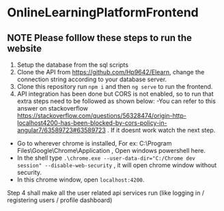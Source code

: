 # OnlineLearningPlatformFrontend

## NOTE Please folllow these steps to run the website

1. Setup the database from the sql scripts
2. Clone the API from https://github.com/Hp9642/Elearn, change the connection string according to your database server.
3. Clone this repository run `npm i` and then `ng serve` to run the frontend.
4. API integration has been done but CORS is not enabled, so to run that extra steps need to be followed as shown below:
   -You can refer to this answer on stackoverflow https://stackoverflow.com/questions/56328474/origin-http-localhost4200-has-been-blocked-by-cors-policy-in-angular7/63589723#63589723 . If it doesnt work watch the next step.

- Go to wherever chrome is installed, For ex: C:\Program Files\Google\Chrome\Application , Open windows powershell here.
- In the shell type `.\chrome.exe --user-data-dir="C:/Chrome dev session" --disable-web-security` , it will open chrome window without security.
- In this chrome window, open `localhost:4200`.

Step 4 shall make all the user related api services run (like logging in / registering users / profile dashboard)
